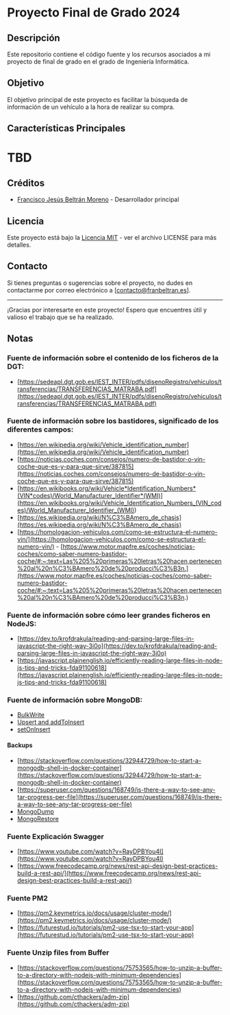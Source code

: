 # Proyecto Final de Grado 2024

## Descripción

Este repositorio contiene el código fuente y los recursos asociados a mi proyecto de final de grado en el grado de Ingeniería Informática.

## Objetivo

El objetivo principal de este proyecto es facilitar la búsqueda de información de un vehículo a la hora de realizar su compra.

## Características Principales

# TBD

## Créditos

- [Francisco Jesús Beltrán Moreno](https://github.com/FranBeltranM) - Desarrollador principal

## Licencia

Este proyecto está bajo la [Licencia MIT](LICENSE) - ver el archivo LICENSE para más detalles.

## Contacto

Si tienes preguntas o sugerencias sobre el proyecto, no dudes en contactarme por correo electrónico a [contacto@franbeltran.es].

---

¡Gracias por interesarte en este proyecto! Espero que encuentres útil y valioso el trabajo que se ha realizado.

## Notas

### Fuente de información sobre el contenido de los ficheros de la DGT:

- [https://sedeapl.dgt.gob.es/IEST_INTER/pdfs/disenoRegistro/vehiculos/transferencias/TRANSFERENCIAS_MATRABA.pdf](https://sedeapl.dgt.gob.es/IEST_INTER/pdfs/disenoRegistro/vehiculos/transferencias/TRANSFERENCIAS_MATRABA.pdf)

### Fuente de información sobre los bastidores, significado de los diferentes campos:

- [https://en.wikipedia.org/wiki/Vehicle_identification_number](https://en.wikipedia.org/wiki/Vehicle_identification_number)
- [https://noticias.coches.com/consejos/numero-de-bastidor-o-vin-coche-que-es-y-para-que-sirve/387815](https://noticias.coches.com/consejos/numero-de-bastidor-o-vin-coche-que-es-y-para-que-sirve/387815)
- [https://en.wikibooks.org/wiki/Vehicle*Identification_Numbers*(VIN*codes)/World_Manufacturer_Identifier*(WMI)](<https://en.wikibooks.org/wiki/Vehicle_Identification_Numbers_(VIN_codes)/World_Manufacturer_Identifier_(WMI)>)
- [https://es.wikipedia.org/wiki/N%C3%BAmero_de_chasis](https://es.wikipedia.org/wiki/N%C3%BAmero_de_chasis)
- [https://homologacion-vehiculos.com/como-se-estructura-el-numero-vin/](https://homologacion-vehiculos.com/como-se-estructura-el-numero-vin/)
  - [https://www.motor.mapfre.es/coches/noticias-coches/como-saber-numero-bastidor-coche/#:~:text=Las%205%20primeras%20letras%20hacen,pertenecen%20al%20n%C3%BAmero%20de%20producci%C3%B3n.](https://www.motor.mapfre.es/coches/noticias-coches/como-saber-numero-bastidor-coche/#:~:text=Las%205%20primeras%20letras%20hacen,pertenecen%20al%20n%C3%BAmero%20de%20producci%C3%B3n.)

### Fuente de información sobre cómo leer grandes ficheros en NodeJS:

- [https://dev.to/krofdrakula/reading-and-parsing-large-files-in-javascript-the-right-way-3i0o](https://dev.to/krofdrakula/reading-and-parsing-large-files-in-javascript-the-right-way-3i0o)
- [https://javascript.plainenglish.io/efficiently-reading-large-files-in-node-js-tips-and-tricks-fda91100618](https://javascript.plainenglish.io/efficiently-reading-large-files-in-node-js-tips-and-tricks-fda91100618)

### Fuente de información sobre MongoDB:

- [BulkWrite](https://www.mongodb.com/docs/manual/reference/method/db.collection.bulkWrite/)
- [Upsert and addToInsert](https://stackoverflow.com/questions/21805026/mongodb-setoninsert-and-push-if-already-existent)
- [setOnInsert](https://www.mongodb.com/docs/manual/reference/operator/update/setOnInsert/)

#### Backups

- [https://stackoverflow.com/questions/32944729/how-to-start-a-mongodb-shell-in-docker-container](https://stackoverflow.com/questions/32944729/how-to-start-a-mongodb-shell-in-docker-container)
- [https://superuser.com/questions/168749/is-there-a-way-to-see-any-tar-progress-per-file](https://superuser.com/questions/168749/is-there-a-way-to-see-any-tar-progress-per-file)
- [MongoDump](https://www.mongodb.com/docs/database-tools/mongodump/)
- [MongoRestore](https://www.mongodb.com/docs/database-tools/mongorestore/)

### Fuente Explicación Swagger

- [https://www.youtube.com/watch?v=RayDPBYou4I](https://www.youtube.com/watch?v=RayDPBYou4I)
- [https://www.freecodecamp.org/news/rest-api-design-best-practices-build-a-rest-api/](https://www.freecodecamp.org/news/rest-api-design-best-practices-build-a-rest-api/)

### Fuente PM2

- [https://pm2.keymetrics.io/docs/usage/cluster-mode/](https://pm2.keymetrics.io/docs/usage/cluster-mode/)
- [https://futurestud.io/tutorials/pm2-use-tsx-to-start-your-app](https://futurestud.io/tutorials/pm2-use-tsx-to-start-your-app)

### Fuente Unzip files from Buffer

- [https://stackoverflow.com/questions/75753565/how-to-unzip-a-buffer-to-a-directory-with-nodejs-with-minimum-dependencies](https://stackoverflow.com/questions/75753565/how-to-unzip-a-buffer-to-a-directory-with-nodejs-with-minimum-dependencies)
- [https://github.com/cthackers/adm-zip](https://github.com/cthackers/adm-zip)
